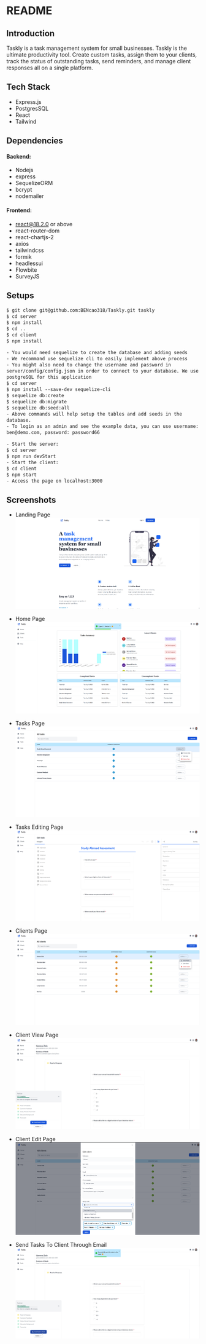 # README

## Introduction

Taskly is a task management system for small businesses.
Taskly is the ultimate productivity tool. Create custom tasks, assign them to your clients, track the status of outstanding tasks, send reminders, and manage client responses all on a single platform.

## Tech Stack

- Express.js
- PostgresSQL
- React
- Tailwind

## Dependencies

#### Backend:

- Nodejs
- express
- SequelizeORM
- bcrypt
- nodemailer

#### Frontend:

- react@18.2.0 or above
- react-router-dom
- react-chartjs-2
- axios
- tailwindcss
- formik
- headlessui
- Flowbite
- SurveyJS

## Setups

```
$ git clone git@github.com:BENcao318/Taskly.git taskly
$ cd server
$ npm install
$ cd ..
$ cd client
$ npm install
```

```
- You would need sequelize to create the database and adding seeds
- We recommand use sequelize cli to easily implement above process
- You might also need to change the username and password in server/config/config.json in order to connect to your database. We use postgreSQL for this application
$ cd server
$ npm install --save-dev sequelize-cli
$ sequelize db:create
$ sequelize db:migrate
$ sequelize db:seed:all
- Above commands will help setup the tables and add seeds in the database.
- To login as an admin and see the example data, you can use username: ben@demo.com, password: password66
```

```
- Start the server:
$ cd server
$ npm run devStart
- Start the client:
$ cd client
$ npm start
- Access the page on localhost:3000
```

## Screenshots

- Landing Page
  ![Landing Page](./screenshots/LandingPage.png)

- Home Page
  ![Podcast Page](./screenshots/HomePage.png)

- Tasks Page
  ![Tasks Page](./screenshots/TasksPage.png)

- Tasks Editing Page
  ![Task Editing Page](./screenshots/TaskEditingPage.png)

- Clients Page
  ![Clients Page](./screenshots/ClientsPage.png)

- Client View Page
  ![Client View Page](./screenshots/ClientViewPage.png)

- Client Edit Page
  ![Client Edit Page](./screenshots/ClientEditPage.png)

- Send Tasks To Client Through Email
  ![Send Tasks To Client Through Email](./screenshots/SendTasksToClientThroughEmail.png)
